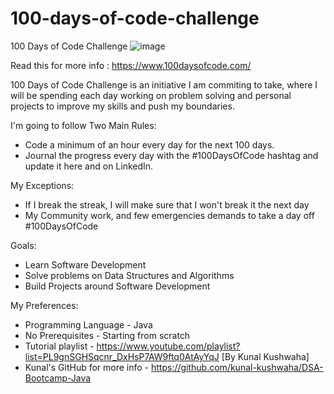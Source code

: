 # 100-days-of-code-challenge

100 Days of Code Challenge
![image](https://user-images.githubusercontent.com/95754754/145221540-e7cb80a5-589c-4ca8-bad3-92a7647c3fec.png)

Read this for more info : https://www.100daysofcode.com/

100 Days of Code Challenge is an initiative I am commiting to take, where I will be spending each day working on problem solving and personal projects to improve my skills and push my boundaries.

I'm going to follow Two Main Rules:
* Code a minimum of an hour every day for the next 100 days.
*  Journal the progress every day with the #100DaysOfCode hashtag and update it here and on LinkedIn.

My Exceptions:
* If I break the streak, I will make sure that I won't break it the next day
* My Community work, and few emergencies demands to take a day off
#100DaysOfCode

Goals:
* Learn Software Development
* Solve problems on Data Structures and Algorithms
* Build Projects around Software Development

My Preferences:
* Programming Language - Java
* No Prerequisites - Starting from scratch
* Tutorial playlist - https://www.youtube.com/playlist?list=PL9gnSGHSqcnr_DxHsP7AW9ftq0AtAyYqJ [By Kunal Kushwaha] 
* Kunal's GitHub for more info - https://github.com/kunal-kushwaha/DSA-Bootcamp-Java 
